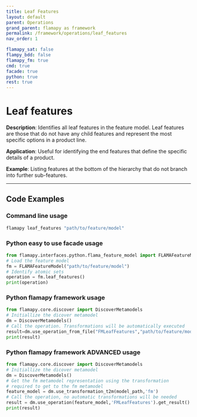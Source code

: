 ```yaml
---
title: Leaf Features
layout: default
parent: Operations
grand_parent: flamapy as framework
permalink: /framework/operations/leaf_features
nav_order: 1

flamapy_sat: false
flampy_bdd: false
flamapy_fm: true
cmd: true
facade: true
python: true
rest: true
---
```


# Leaf features

**Description**: 
Identifies all leaf features in the feature model. Leaf features are those that do not have any child features and represent the most specific options in a product line.

**Application**: 
Useful for identifying the end features that define the specific details of a product.

**Example**: 
Listing features at the bottom of the hierarchy that do not branch into further sub-features.

---
## Code Examples

### Command line usage
```bash
flamapy leaf_features "path/to/feature/model"
```

### Python easy to use facade usage
```python
from flamapy.interfaces.python.flama_feature_model import FLAMAFeatureModel
# Load the feature model
fm = FLAMAFeatureModel("path/to/feature/model")
# Identify atomic sets
operation = fm.leaf_features()
print(operation)
```

### Python flamapy framework usage
```python
from flamapy.core.discover import DiscoverMetamodels
# Initiallize the dicover metamodel
dm = DiscoverMetamodels()
# Call the operation. Transformations will be automatically executed
result=dm.use_operation_from_file("FMLeafFeatures","path/to/feature/model")
print(result)
```
### Python flamapy framework **ADVANCED** usage
```python
from flamapy.core.discover import DiscoverMetamodels
# Initiallize the dicover metamodel
dm = DiscoverMetamodels()
# Get the fm metamodel representation using the transformation 
# required to get to the fm metamodel
feature_model = dm.use_transformation_t2m(model_path,'fm') 
# Call the operation, no automatic transformations will be needed
result = dm.use_operation(feature_model,'FMLeafFeatures').get_result()
print(result)
```
